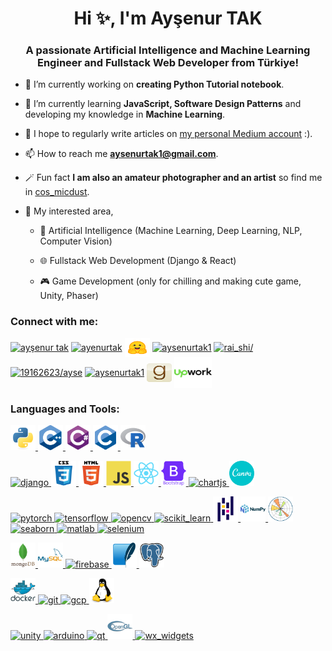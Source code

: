 <h1 align="center">Hi ✨, I'm Ayşenur TAK</h1>
<h3 align="center">A passionate Artificial Intelligence and Machine Learning Engineer and Fullstack Web Developer from Türkiye!</h3>

- 🔭 I’m currently working on **creating Python Tutorial notebook**.

- 🌱 I’m currently learning **JavaScript, Software Design Patterns** and developing my knowledge in **Machine Learning**.

- 📝 I hope to regularly write articles on [my personal Medium account](https://medium.com/@aysenurtak1) :).

- 📫 How to reach me **aysenurtak1@gmail.com**.

- 🪄 Fun fact **I am also an amateur photographer and an artist** so find me in [cos_micdust](https://instagram.com/cos_micdust).

- 🪩 My interested area,
    - 🤖 Artificial Intelligence (Machine Learning, Deep Learning, NLP, Computer Vision)

    - 🌐 Fullstack Web Development (Django & React)

    - 🎮 Game Development (only for chilling and making cute game, Unity, Phaser)
  

<h3 align="left">Connect with me:</h3>
<p align="left">
<a href="https://linkedin.com/in/aysenur-tak" target="blank"><img align="center" src="https://raw.githubusercontent.com/rahuldkjain/github-profile-readme-generator/master/src/images/icons/Social/linked-in-alt.svg" alt="ayşenur tak" height="30" width="40" /></a>
<a href="https://kaggle.com/ayenurtak" target="blank"><img align="center" src="https://raw.githubusercontent.com/rahuldkjain/github-profile-readme-generator/master/src/images/icons/Social/kaggle.svg" alt="ayenurtak" height="30" width="40" /></a>
<a href="https://huggingface.co/ayse-nur" target="blank"><img align="center" src="icons/hf-logo.svg" alt="ayse-nur" height="30" width="40" /></a>
<a href="https://www.hackerrank.com/aysenurtak1" target="blank"><img align="center" src="https://raw.githubusercontent.com/rahuldkjain/github-profile-readme-generator/master/src/images/icons/Social/hackerrank.svg" alt="aysenurtak1" height="30" width="40" /></a>
<a href="https://www.leetcode.com/rai_shi/" target="blank"><img align="center" src="https://raw.githubusercontent.com/rahuldkjain/github-profile-readme-generator/master/src/images/icons/Social/leet-code.svg" alt="rai_shi/" height="30" width="40" /></a>
<a href="https://stackoverflow.com/users/19162623/ayse" target="blank"><img align="center" src="https://raw.githubusercontent.com/rahuldkjain/github-profile-readme-generator/master/src/images/icons/Social/stack-overflow.svg" alt="19162623/ayse" height="30" width="40" /></a>
<a href="https://medium.com/@aysenurtak1" target="blank"><img align="center" src="https://raw.githubusercontent.com/rahuldkjain/github-profile-readme-generator/master/src/images/icons/Social/medium.svg" alt="aysenurtak1" height="30" width="40" /></a>
<a href="https://www.goodreads.com/user/show/183626538-aysenur-tak" target="blank"><img align="center" src="icons/Goodreads_'g'_logo.svg" alt="aysenur-tak" height="30" width="40" /></a>
<a href="https://www.upwork.com/freelancers/~015660c9bbd17ff75a" target="blank"><img align="center" src="icons/upwork-svgrepo-com.svg" alt="Aysenur T." height="50" width="60" /></a>
</p>

<h3 align="left">Languages and Tools:</h3>
<div center>
    <p align="left" id="programming-languages">
        <a href="https://www.python.org" target="_blank" rel="noreferrer"> <img src="https://raw.githubusercontent.com/devicons/devicon/master/icons/python/python-original.svg" alt="python" width="40" height="40"/> </a> 
        <a href="https://www.w3schools.com/cpp/" target="_blank" rel="noreferrer"> <img src="https://raw.githubusercontent.com/devicons/devicon/master/icons/cplusplus/cplusplus-original.svg" alt="cplusplus" width="40" height="40"/> </a> 
        <a href="https://www.w3schools.com/cs/" target="_blank" rel="noreferrer"> <img src="https://raw.githubusercontent.com/devicons/devicon/master/icons/csharp/csharp-original.svg" alt="csharp" width="40" height="40"/> </a> 
        <a href="https://www.cprogramming.com/" target="_blank" rel="noreferrer"> <img src="https://raw.githubusercontent.com/devicons/devicon/master/icons/c/c-original.svg" alt="c" width="40" height="40"/> </a> 
        <a href="https://www.r-project.org/" target="_blank" rel="noreferrer"> <img src="https://raw.githubusercontent.com/devicons/devicon/refs/heads/master/icons/r/r-original.svg" alt="r" width="40" height="40"/> </a> 
    </p>
    <p align="left" id="web-related"> 
        <a href="https://www.djangoproject.com/" target="_blank" rel="noreferrer"> <img src="https://cdn.worldvectorlogo.com/logos/django.svg" alt="django" width="40" height="40"/> </a> 
        <a href="https://www.w3schools.com/css/" target="_blank" rel="noreferrer"> <img src="https://raw.githubusercontent.com/devicons/devicon/master/icons/css3/css3-original-wordmark.svg" alt="css3" width="40" height="40"/> </a> 
        <a href="https://www.w3.org/html/" target="_blank" rel="noreferrer"> <img src="https://raw.githubusercontent.com/devicons/devicon/master/icons/html5/html5-original-wordmark.svg" alt="html5" width="40" height="40"/> </a> 
        <a href="https://developer.mozilla.org/en-US/docs/Web/JavaScript" target="_blank" rel="noreferrer"> <img src="https://raw.githubusercontent.com/devicons/devicon/master/icons/javascript/javascript-original.svg" alt="javascript" width="40" height="40"/> </a> 
        <a href="https://react.dev" target="_blank" rel="noreferrer"> <img src="https://raw.githubusercontent.com/devicons/devicon/refs/heads/master/icons/react/react-original.svg" alt="bootstrap" width="40" height="40"/> </a>
        <a href="https://getbootstrap.com" target="_blank" rel="noreferrer"> <img src="https://raw.githubusercontent.com/devicons/devicon/master/icons/bootstrap/bootstrap-plain-wordmark.svg" alt="bootstrap" width="40" height="40"/> </a>
        <a href="https://www.chartjs.org" target="_blank" rel="noreferrer"> <img src="https://www.chartjs.org/media/logo-title.svg" alt="chartjs" width="40" height="40"/> </a> 
        <a href="https://www.canva.com/" target="_blank" rel="noreferrer"> <img src="https://raw.githubusercontent.com/devicons/devicon/refs/heads/master/icons/canva/canva-original.svg" alt="canva" width="40" height="40"/> </a> 
    </p>
    <p align="left" id="ai-datascience-related">
        <a href="https://pytorch.org/" target="_blank" rel="noreferrer"> <img src="https://www.vectorlogo.zone/logos/pytorch/pytorch-icon.svg" alt="pytorch" width="40" height="40"/> </a> 
        <a href="https://www.tensorflow.org" target="_blank" rel="noreferrer"> <img src="https://www.vectorlogo.zone/logos/tensorflow/tensorflow-icon.svg" alt="tensorflow" width="40" height="40"/> </a> 
        <a href="https://opencv.org/" target="_blank" rel="noreferrer"> <img src="https://www.vectorlogo.zone/logos/opencv/opencv-icon.svg" alt="opencv" width="40" height="40"/> </a> 
        <a href="https://scikit-learn.org/" target="_blank" rel="noreferrer"> <img src="https://upload.wikimedia.org/wikipedia/commons/0/05/Scikit_learn_logo_small.svg" alt="scikit_learn" width="40" height="40"/> </a> 
        <a href="https://pandas.pydata.org/" target="_blank" rel="noreferrer"> <img src="https://raw.githubusercontent.com/devicons/devicon/2ae2a900d2f041da66e950e4d48052658d850630/icons/pandas/pandas-original.svg" alt="pandas" width="40" height="40"/> </a> 
        <a href="https://numpy.org/" target="_blank" rel="noreferrer"> <img src="https://raw.githubusercontent.com/devicons/devicon/refs/heads/master/icons/numpy/numpy-original-wordmark.svg" alt="numpy" width="40" height="40"/> </a> 
        <a href="https://matplotlib.org/" target="_blank" rel="noreferrer"> <img src="https://raw.githubusercontent.com/devicons/devicon/refs/heads/master/icons/matplotlib/matplotlib-original.svg" alt="matplotlib" width="40" height="40"/> </a> 
        <a href="https://seaborn.pydata.org/" target="_blank" rel="noreferrer"> <img src="https://seaborn.pydata.org/_images/logo-mark-lightbg.svg" alt="seaborn" width="40" height="40"/> </a> 
        <a href="https://www.mathworks.com/" target="_blank" rel="noreferrer"> <img src="https://upload.wikimedia.org/wikipedia/commons/2/21/Matlab_Logo.png" alt="matlab" width="40" height="40"/> </a> 
        <a href="https://www.selenium.dev" target="_blank" rel="noreferrer"> <img src="https://raw.githubusercontent.com/detain/svg-logos/780f25886640cef088af994181646db2f6b1a3f8/svg/selenium-logo.svg" alt="selenium" width="40" height="40"/> </a> 
    </p>
    <p align="left" id="databases"> 
        <a href="https://www.mongodb.com/" target="_blank" rel="noreferrer"> <img src="https://raw.githubusercontent.com/devicons/devicon/master/icons/mongodb/mongodb-original-wordmark.svg" alt="mongodb" width="40" height="40"/> </a> 
        <a href="https://www.mysql.com/" target="_blank" rel="noreferrer"> <img src="https://raw.githubusercontent.com/devicons/devicon/master/icons/mysql/mysql-original-wordmark.svg" alt="mysql" width="40" height="40"/> </a> 
        <a href="https://firebase.google.com/" target="_blank" rel="noreferrer"> <img src="https://www.vectorlogo.zone/logos/firebase/firebase-icon.svg" alt="firebase" width="40" height="40"/> </a> 
        <a href="https://www.sqlite.org/" target="_blank" rel="noreferrer"> <img src="https://raw.githubusercontent.com/devicons/devicon/refs/heads/master/icons/sqlite/sqlite-original.svg" alt="sqlite" width="40" height="40"/> </a> 
        <a href="https://www.postgresql.org/" target="_blank" rel="noreferrer"> <img src="https://raw.githubusercontent.com/devicons/devicon/refs/heads/master/icons/postgresql/postgresql-original.svg" alt="sqlite" width="40" height="40"/> </a> 
    </p>
    <p align="left" id="development-tools"> 
        <a href="https://www.docker.com/" target="_blank" rel="noreferrer"> <img src="https://raw.githubusercontent.com/devicons/devicon/master/icons/docker/docker-original-wordmark.svg" alt="docker" width="40" height="40"/> </a> 
        <a href="https://git-scm.com/" target="_blank" rel="noreferrer"> <img src="https://www.vectorlogo.zone/logos/git-scm/git-scm-icon.svg" alt="git" width="40" height="40"/> </a> 
        <a href="https://cloud.google.com" target="_blank" rel="noreferrer"> <img src="https://www.vectorlogo.zone/logos/google_cloud/google_cloud-icon.svg" alt="gcp" width="40" height="40"/> </a> 
        <a href="https://www.linux.org/" target="_blank" rel="noreferrer"> <img src="https://raw.githubusercontent.com/devicons/devicon/master/icons/linux/linux-original.svg" alt="linux" width="40" height="40"/> </a> 
    </p>
    <p align="left"> 
        <a href="https://unity.com/" target="_blank" rel="noreferrer"> <img src="https://www.vectorlogo.zone/logos/unity3d/unity3d-icon.svg" alt="unity" width="40" height="40"/> </a> 
        <a href="https://www.arduino.cc/" target="_blank" rel="noreferrer"> <img src="https://cdn.worldvectorlogo.com/logos/arduino-1.svg" alt="arduino" width="40" height="40"/> </a> 
        <a href="https://www.qt.io/" target="_blank" rel="noreferrer"> <img src="https://upload.wikimedia.org/wikipedia/commons/0/0b/Qt_logo_2016.svg" alt="qt" width="40" height="40"/> </a> 
        <a href="https://www.opengl.org/" target="_blank" rel="noreferrer"> <img src="https://raw.githubusercontent.com/devicons/devicon/refs/heads/master/icons/opengl/opengl-original.svg" alt="opengl" width="40" height="40"/> </a> 
        <a href="https://www.wxwidgets.org/" target="_blank" rel="noreferrer"> <img src="https://upload.wikimedia.org/wikipedia/commons/b/bb/WxWidgets.svg" alt="wx_widgets" width="40" height="40"/> </a> 
    </p>
</div>

 <!--
<div style="margin: 10px; display: flex; flex-direction: column; align-items: center; justify-content: center;">
    <p><img align="left" src="https://github-readme-stats.vercel.app/api/top-langs?username=rai-hi&show_icons=true&theme=tokyonight&title_color=FFFFFF&text_color=FFFFFF&locale=en&layout=compact" alt="rai-shi" /></p>
    <p>&nbsp;<img align="center" src="https://github-readme-stats.vercel.app/api?username=rai-shi&show_icons=true&theme=radical&locale=en" alt="rai-shi" /></p>    
    <p><img align="center" src="https://github-readme-streak-stats.herokuapp.com/?user=rai-shi&theme=dark" alt="rai-shi" /></p>    
   <p align="left"> <img src="https://komarev.com/ghpvc/?username=rai-shi&label=Profile%20views&color=0e75b6&style=flat" alt="rai-shi" /> </p>
</div>
-->

